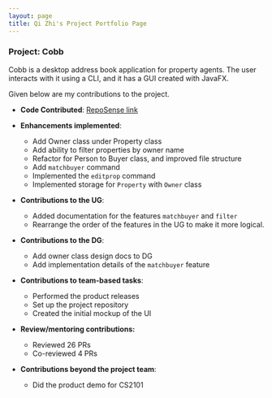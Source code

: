 ```yaml
---
layout: page
title: Qi Zhi's Project Portfolio Page
---
```


### Project: Cobb

Cobb is a desktop address book application for property agents. The user interacts with it using a CLI, and it has a GUI created with JavaFX.

Given below are my contributions to the project.

* **Code Contributed**: [RepoSense link](https://nus-cs2103-ay2223s1.github.io/tp-dashboard/?search=riccqi&breakdown=true)

* **Enhancements implemented**:
  * Add Owner class under Property class
  * Add ability to filter properties by owner name
  * Refactor for Person to Buyer class, and improved file structure
  * Add `matchbuyer` command
  * Implemented the `editprop` command
  * Implemented storage for `Property` with `Owner` class
* **Contributions to the UG**: 
  * Added documentation for the features `matchbuyer` and `filter`
  * Rearrange the order of the features in the UG to make it more logical.
* **Contributions to the DG**:
  * Add owner class design docs to DG
  * Add implementation details of the `matchbuyer` feature
* **Contributions to team-based tasks**:
  * Performed the product releases
  * Set up the project repository
  * Created the initial mockup of the UI
* **Review/mentoring contributions:**
  * Reviewed 26 PRs
  * Co-reviewed 4 PRs
* **Contributions beyond the project team**:
  * Did the product demo for CS2101
